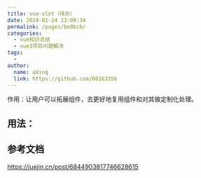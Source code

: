 ```yaml
---
title: vue-slot（待办）
date: 2024-01-24 23:08:34
permalink: /pages/be0bcb/
categories:
  - vue知识总结
  - vue3项目问题解决
tags:
  - 
author: 
  name: aXing
  link: https://github.com/08163356
---
```




作用：让用户可以拓展组件，去更好地复用组件和对其做定制化处理。

## 用法：





## 参考文档

https://juejin.cn/post/6844903817746628615

<!-- more -->
